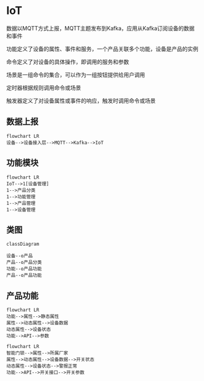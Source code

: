 # IoT

数据以MQTT方式上报，MQTT主题发布到Kafka，应用从Kafka订阅设备的数据和事件

功能定义了设备的属性、事件和服务，一个产品关联多个功能，设备是产品的实例

命令定义了对设备的具体操作，即调用的服务和参数

场景是一组命令的集合，可以作为一组按钮提供给用户调用

定时器根据规则调用命令或场景

触发器定义了对设备属性或事件的响应，触发时调用命令或场景

## 数据上报

```mermaid
flowchart LR
设备-->设备接入层-->MQTT-->Kafka-->IoT

```
## 功能模块

```mermaid
flowchart LR
IoT-->1[设备管理]
1-->产品分类
1-->功能管理
1-->产品管理
1-->设备管理
```

## 类图

```mermaid
classDiagram

设备--o产品
产品--o产品分类
功能--o产品功能
产品--o产品功能
```

## 产品功能

```mermaid
flowchart LR
功能-->属性-->静态属性
属性-->动态属性-->设备数据
动态属性-->设备状态
功能-->API-->参数
```

```mermaid
flowchart LR
智能门锁-->属性-->所属厂家
属性-->动态属性-->设备数据-->开关状态
动态属性-->设备状态-->警报正常
功能-->API-->开关接口-->开关参数
```